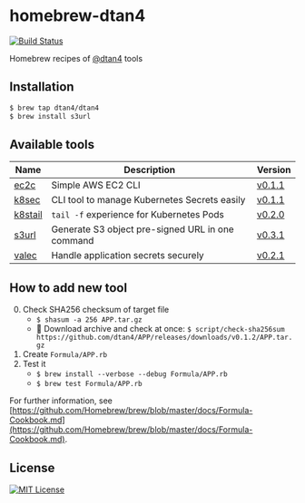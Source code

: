 # homebrew-dtan4

[![Build Status](https://travis-ci.org/dtan4/homebrew-dtan4.svg?branch=master)](https://travis-ci.org/dtan4/homebrew-dtan4)

Homebrew recipes of [@dtan4](https://github.com/dtan4) tools

## Installation

```bash
$ brew tap dtan4/dtan4
$ brew install s3url
```

## Available tools

| Name | Description | Version |
|------|-------------|---------|
| [ec2c](https://github.com/dtan4/ec2c) | Simple AWS EC2 CLI | [v0.1.1](https://github.com/dtan4/ec2c/releases/tag/v0.1.1) |
| [k8sec](https://github.com/dtan4/k8sec) | CLI tool to manage Kubernetes Secrets easily | [v0.1.1](https://github.com/dtan4/k8sec/releases/tag/v0.1.1) |
| [k8stail](https://github.com/dtan4/k8stail) | `tail -f` experience for Kubernetes Pods | [v0.2.0](https://github.com/dtan4/k8stail/releases/tag/v0.2.0) |
| [s3url](https://github.com/dtan4/s3url) | Generate S3 object pre-signed URL in one command | [v0.3.1](https://github.com/dtan4/s3url/releases/tag/v0.3.1) |
| [valec](https://github.com/dtan4/valec) | Handle application secrets securely | [v0.2.1](https://github.com/dtan4/valec/releases/tag/v0.2.1) |

## How to add new tool

0. Check SHA256 checksum of target file
   - `$ shasum -a 256 APP.tar.gz`
   - :rocket: Download archive and check at once: `$ script/check-sha256sum https://github.com/dtan4/APP/releases/downloads/v0.1.2/APP.tar.gz`
0. Create `Formula/APP.rb`
0. Test it
   - `$ brew install --verbose --debug Formula/APP.rb`
   - `$ brew test Formula/APP.rb`

For further information, see [https://github.com/Homebrew/brew/blob/master/docs/Formula-Cookbook.md](https://github.com/Homebrew/brew/blob/master/docs/Formula-Cookbook.md).

## License

[![MIT License](http://img.shields.io/badge/license-MIT-blue.svg?style=flat)](LICENSE)
